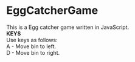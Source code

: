 # EggCatcherGame  
This is a Egg catcher  game written in JavaScript.  
**KEYS**  
Use keys as follows:  
A - Move bin to left.  
D - Move bin to right.  
